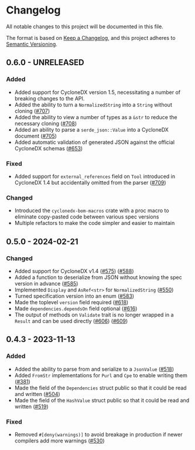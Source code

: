 # Changelog

All notable changes to this project will be documented in this file.

The format is based on [Keep a Changelog](https://keepachangelog.com/en/1.0.0/),
and this project adheres to [Semantic Versioning](https://semver.org/spec/v2.0.0.html).

## 0.6.0 - UNRELEASED

### Added

 - Added support for CycloneDX version 1.5, necessitating a number of breaking changes to the API.
 - Added the ability to turn a `NormalizedString` into a `String` without cloning ([#707])
 - Added the ability to view a number of types as a `&str` to reduce the necessary cloning ([#708])
 - Added an ability to parse a `serde_json::Value` into a CycloneDX document ([#705])
 - Added automatic validation of generated JSON against the official CycloneDX schemas ([#653])

### Fixed

 - Added support for `external_references` field on `Tool` introduced in CycloneDX 1.4 but accidentally omitted from the parser ([#709])

### Changed

 - Introduced the `cyclonedx-bom-macros` crate with a proc macro to eliminate copy-pasted code between various spec versions
 - Multiple refactors to make the code simpler and easier to maintain

## 0.5.0 - 2024-02-21

### Changed

 - Added support for CycloneDX v1.4 ([#575]) ([#588])
 - Added a function to deserialize from JSON without knowing the spec version in advance ([#585])
 - Implemented `Display` and `AsRef<str>` for `NormalizedString` ([#550])
 - Turned specification version into an enum ([#583])
 - Made the toplevel `version` field required ([#618])
 - Made `dependencies.dependsOn` field optional ([#616])
 - The output of methods on `Validate` trait is no longer wrapped in a `Result` and can be used directly ([#606]) ([#609])

## 0.4.3 - 2023-11-13

### Added

- Added the ability to parse from and serialize to a `JsonValue` ([#518])
- Added `FromStr` implementations for `Purl` and `Cpe` to enable writing them ([#381])
- Made the field of the `Dependencies` struct public so that it could be read and written ([#504])
- Made the field of the `HashValue` struct public so that it could be read and written ([#519])

### Fixed

- Removed `#[deny(warnings)]` to avoid breakage in production if newer compilers add more warnings ([#530])

[#381]: https://github.com/CycloneDX/cyclonedx-rust-cargo/pull/381
[#504]: https://github.com/CycloneDX/cyclonedx-rust-cargo/pull/504
[#518]: https://github.com/CycloneDX/cyclonedx-rust-cargo/pull/518
[#519]: https://github.com/CycloneDX/cyclonedx-rust-cargo/pull/519
[#530]: https://github.com/CycloneDX/cyclonedx-rust-cargo/pull/530
[#550]: https://github.com/CycloneDX/cyclonedx-rust-cargo/pull/550
[#575]: https://github.com/CycloneDX/cyclonedx-rust-cargo/pull/575
[#583]: https://github.com/CycloneDX/cyclonedx-rust-cargo/pull/583
[#585]: https://github.com/CycloneDX/cyclonedx-rust-cargo/pull/585
[#588]: https://github.com/CycloneDX/cyclonedx-rust-cargo/pull/588
[#606]: https://github.com/CycloneDX/cyclonedx-rust-cargo/pull/606
[#609]: https://github.com/CycloneDX/cyclonedx-rust-cargo/pull/609
[#616]: https://github.com/CycloneDX/cyclonedx-rust-cargo/pull/616
[#618]: https://github.com/CycloneDX/cyclonedx-rust-cargo/pull/618
[#653]: https://github.com/CycloneDX/cyclonedx-rust-cargo/pull/653
[#705]: https://github.com/CycloneDX/cyclonedx-rust-cargo/pull/705
[#707]: https://github.com/CycloneDX/cyclonedx-rust-cargo/pull/707
[#708]: https://github.com/CycloneDX/cyclonedx-rust-cargo/pull/708
[#709]: https://github.com/CycloneDX/cyclonedx-rust-cargo/pull/709
